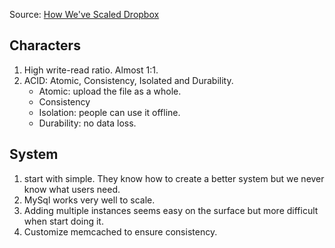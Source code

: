 Source: [How We've Scaled Dropbox](https://www.youtube.com/watch?v=PE4gwstWhmc)

## Characters
1. High write-read ratio. Almost 1:1.
2. ACID: Atomic, Consistency, Isolated and Durability.
    * Atomic: upload the file as a whole.
    * Consistency
    * Isolation: people can use it offline.
    * Durability: no data loss.
    
## System
1. start with simple. They know how to create a better system but we never know what users need.
2. MySql works very well to scale.
3. Adding multiple instances seems easy on the surface but more difficult when start doing it.
4. Customize memcached to ensure consistency. 
